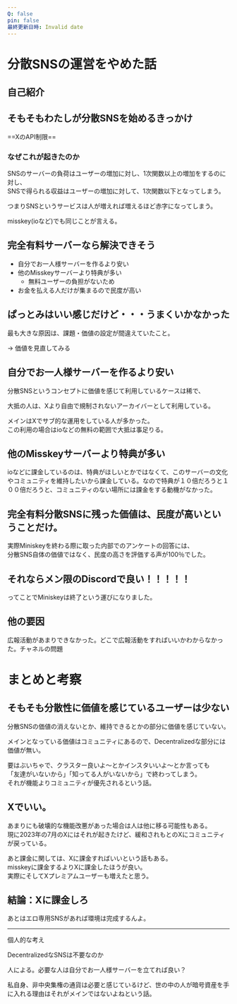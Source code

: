 ```yaml
---
Q: false
pin: false
最終更新日時: Invalid date
---
```

  

  

# 分散SNSの運営をやめた話

## 自己紹介

  

## そもそもわたしが分散SNSを始めるきっかけ

==XのAPI制限==

### なぜこれが起きたのか

SNSのサーバーの負荷はユーザーの増加に対し、1次関数以上の増加をするのに対し、  
SNSで得られる収益はユーザーの増加に対して、1次関数以下となってしまう。  

  

つまりSNSというサービスは人が増えれば増えるほど赤字になってしまう。

misskey(ioなど)でも同じことが言える。

  

## 完全有料サーバーなら解決できそう

- 自分でお一人様サーバーを作るより安い
- 他のMisskeyサーバーより特典が多い
    - 無料ユーザーの負担がないため
- お金を払える人だけが集まるので民度が高い

  

## ぱっとみはいい感じだけど・・・うまくいかなかった

最も大きな原因は、課題・価値の設定が間違えていたこと。

→ 価値を見直してみる

  

## 自分でお一人様サーバーを作るより安い

分散SNSというコンセプトに価値を感じて利用しているケースは稀で、

大抵の人は、Xより自由で規制されないアーカイバーとして利用している。

メインはXでサブ的な運用をしている人が多かった。  
この利用の場合はioなどの無料の範囲で大抵は事足りる。  

## 他のMisskeyサーバーより特典が多い

ioなどに課金しているのは、特典がほしいとかではなくて、このサーバーの文化やコミュニティを維持したいから課金している。なので特典が１０倍だろうと１００倍だろうと、コミュニティのない場所には課金をする動機がなかった。

## 完全有料分散SNSに残った価値は、民度が高いということだけ。

実際Miniskeyを終わる際に取った内部でのアンケートの回答には、  
分散SNS自体の価値ではなく、民度の高さを評価する声が100％でした。  

## それならメン限のDiscordで良い！！！！！

ってことでMiniskeyは終了という運びになりました。

## 他の要因

広報活動があまりできなかった。どこで広報活動をすればいいかわからなかった。チャネルの問題

  

# まとめと考察

## そもそも分散性に価値を感じているユーザーは少ない

分散SNSの価値の消えないとか、維持できるとかの部分に価値を感じていない。

メインとなっている価値はコミュニティにあるので、Decentralizedな部分には価値が無い。

要はぶいちゃで、クラスター良いよ～とかインスタいいよ～とか言っても  
「友達がいないから」「知ってる人がいないから」で終わってしまう。  
それが機能よりコミュニティが優先されるという話。  

## Xでいい。

あまりにも破壊的な機能改悪があった場合は人は他に移る可能性もある。  
現に2023年の7月のXにはそれが起きたけど、緩和されもとのXにコミュニティが戻っている。  

あと課金に関しては、Xに課金すればいいという話もある。  
misskeyに課金するよりXに課金したほうが良い。  
実際にそしてXプレミアムユーザーも増えたと思う。  

  

## 結論：Xに課金しろ

あとはエロ専用SNSがあれば環境は完成するんよ。

  

---

  

  

  

  

  

  

個人的な考え

DecentralizedなSNSは不要なのか

人による。必要な人は自分でお一人様サーバーを立てれば良い？

私自身、非中央集権の通貨は必要と感じているけど、世の中の人が暗号資産を手に入れる理由はそれがメインではないよねという話。